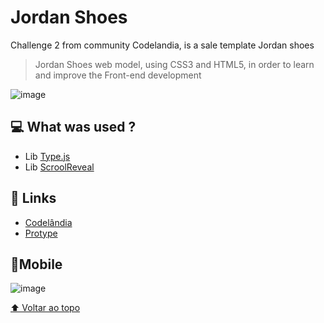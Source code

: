 # Jordan Shoes

Challenge 2 from community Codelandia, is a sale template Jordan shoes

> Jordan Shoes web model, using CSS3 and HTML5, in order to learn and improve the Front-end development

![image](https://user-images.githubusercontent.com/61026447/172442728-532c94df-3696-4f4d-ab73-928039afe87c.png)

## 💻 What was used ?

* Lib [Type.js](https://github.com/mattboldt/typed.js/)
* Lib [ScroolReveal](https://scrollrevealjs.org/)

## 🔗 Links

* [Codelândia](https://discord.com/channels/853354677411905578/862090364713959454/862091085080690689)
* [Protype](https://www.figma.com/file/Yb9IBH56g7T1hdIyZ3BMNO/Desafios-Codel%C3%A2ndia?node-id=7539%3A3)

## 📱Mobile

![image](https://user-images.githubusercontent.com/61026447/172444540-2bbb9048-f37b-4d4a-bc98-01307af65fad.png)

[⬆ Voltar ao topo](#jordan-shoes)<br>

